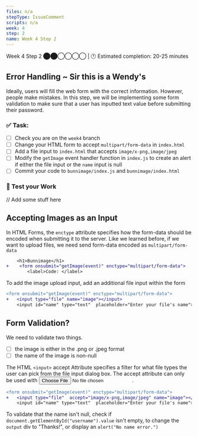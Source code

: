 ```yaml
---
files: n/a
stepType: IssueComment
scripts: n/a
week: 4
step: 2
name: Week 4 Step 2
---
```

Week 4 Step 2 ⬤⬤◯◯◯◯ | 🕐 Estimated completion: 20-25 minutes

## Error Handling ~ Sir this is a Wendy's
Ideally, users will fill the web form with the correct information. However, people make mistakes. In this step, we will be implementing some form validation to make sure that a user has inputted text value before submitting their password. 

### ✅  Task:
- [ ]  Check you are on the `week4` branch 
- [ ] Change your HTML form to accept `multipart/form-data` in `index.html`
- [ ] Add a file input to `index.html` that accepts `image/x-png,image/jpeg` 
- [ ]  Modify the  `getImage` event handler function in `index.js` to create an alert if either the file input or the `name` input is null
- [ ] Commit your code to `bunnimage/index.js` and `bunnimage/index.html`

### 🚧 Test your Work
// Add some stuff here

## Accepting Images as an Input
In HTML Forms, the `enctype` attribute specifies how the form-data should be encoded when submitting it to the server. Like we learned before, if we want to upload files, we need send form-data encoded as `multipart/form-data`

```diff
    <h1>Bunnimage</h1>
+    <form onsubmit="getImage(event)" enctype="multipart/form-data">
        <label>Code: </label>
```

To add the image upload input, add an additional file input within the form

```diff 
<form onsubmit="getImage(event)" enctype="multipart/form-data">
+   <input type="file" name="image"></input>
    <input id="name" type="text"  placeholder="Enter your file's name">
```

## Form Validation?
We need to validate two things. 

- [ ] the image is either in the .png or .jpeg format
- [ ] the name of the image is non-null

The HTML `<input>` accept Attribute specifies a filter for what file types the user can pick from the file input dialog box. The accept attribute can only be used with <input type="file">.

```diff 
<form onsubmit="getImage(event)" enctype="multipart/form-data">
+   <input type="file"  accept="image/x-png,image/jpeg" name="image"></input>
    <input id="name" type="text"  placeholder="Enter your file's name">
```
To validate that the name isn't null, check if `document.getElementById("username").value` isn't empty, to change the `output` div to "Thanks!", or display an `alert("No name error.")` 

